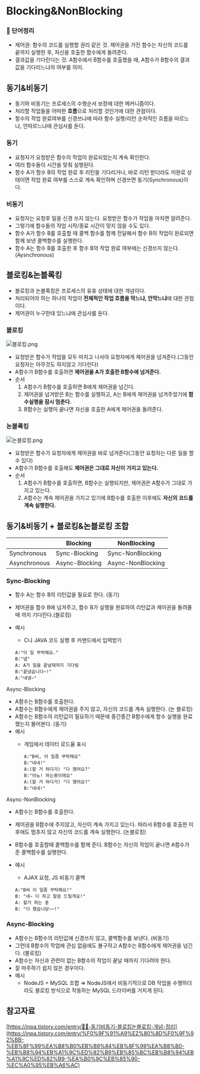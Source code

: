# Blocking&NonBlocking

### 📂 단어정리

- 제어권: 함수의 코드를 실행할 권리 같은 것. 제어권을 가진 함수는 자신의 코드를 끝까지 실행한 후, 자신을 호출한 함수에게 돌려준다.
- 결과값을 기다린다는 것: A함수에서 B함수를 호출했을 때, A함수가 B함수의 결과값을 기다리느냐의 여부를 의미.

## 동기&비동기

- 동기와 비동기는 프로세스의 수행순서 보장에 대한 메커니즘이다.
- 처리할 작업들을 어떠한 **흐름**으로 처리할 것인가에 대한 관점이다.
- 함수의 작업 완료여부를 신경쓰냐에 따라 함수 실행/리턴 순차적인 흐름을 따르느냐, 안따르느냐에 관심사를 둔다.

### 동기

- 요청자가 요청받은 함수의 작업이 완료되었는지 계속 확인한다.
- 여러 함수들이 시간을 맞춰 실행된다.
- 함수 A가 함수 B의 작업 완료 후 리턴을 기다리거나, 바로 리턴 받더라도 미완료 상태이면 작업 완료 여부를 스스로 계속 확인하며 신경쓰면 동기(Synchronous)이다.

### 비동기

- 요청자는 요청후 일을 신경 쓰지 않는다. 요청받은 함수가 작업을 마치면 알려준다.
- 그렇기에 함수들의 작업 시작/종료 시간이 맞지 않을 수도 있다.
- 함수 A가 함수 B를 호출할 때 콜백 함수를 함께 전달해서 함수 B의 작업이 완료되면 함께 보낸 콜백함수를 실행한다.
- 함수 A는 함수 B를 호출한 후 함수 B의 작업 완료 여부에는 신경쓰지 않는다.(Aysnchronous)

## 블로킹&논블록킹

- 블로킹과 논블록킹은 프로세스의 유휴 상태에 대한 개념이다.
- 처리되어야 하는 하나의 작업이 **전체적인 작업 흐름을 막느냐, 안막느냐**에 대한 관점이다.
- 제어권이 누구한테 있느냐에 관심사를 둔다.

### 블로킹

![블로킹.png](https://user-images.githubusercontent.com/85864699/209420084-2696d330-8c41-4306-90a4-4c4e6269f893.png)

- 요청받은 함수가 작업을 모두 마치고 나서야 요청자에게 제어권을 넘겨준다.(그동안 요청자는 아무것도 하지않고 기다린다)
- A함수가 B함수를 호출하면 **제어권을 A가 호출한 B함수에 넘겨준다.**
- 순서
    1. A함수가 B함수를 호출하면 B에게 제어권을 넘긴다.
    2. 제어권을 넘겨받은 B는 함수를 실행하고, A는 B에게 제어권을 넘겨주었기에 **함수실행을 잠시 멈춘다.**
    3. B함수는 실행이 끝나면 자신을 호출한 A에게 제어권을 돌려준다.

### 논블록킹

![논블로킹.png](https://user-images.githubusercontent.com/85864699/209420094-1b23f997-673e-4bf6-baa6-b064baa2777a.png)

- 요청받은 함수가 요청자에게 제어권을 바로 넘겨준다(그동안 요청자는 다른 일을 할 수 있다)
- A함수가 B함수를 호출해도 **제어권은 그대로 자신이 가지고 있는다.**
- 순서
    1. A함수가 B함수를 호출하면, B함수는 실행되지만, 제어권은 A함수가 그대로 가지고 있는다.
    2. A함수는 계속 제어권을 가지고 있기에 B함수를 호출한 이후에도 **자신의 코드를 계속 실행한다.**

## 동기&비동기 + 블로킹&논블로킹 조합

|  | Blocking | NonBlocking |
| --- | --- | --- |
| Synchronous | Sync-Blocking | Sync-NonBlocking |
| Asynchronous | Async-Blocking | Async-NonBlocking |

### Sync-Blocking

- 함수 A는 함수 B의 리턴값을 필요로 한다. (동기)
- 제어권을 함수 B에 넘겨주고, 함수 B가 실행을 완료하여 리턴값과 제어권을 돌려줄때 까지 기다린다.(블로킹)
- 예시
    - C나 JAVA 코드 실행 후 커맨드에서 입력받기
    
    ```
    A:"이 일 부탁해요."
    B:"넵"
    A: A가 일을 끝날때까지 기다림
    B:"끝냈습니다~!"
    A:"네넹~"
    ```
    

Async-Blocking

- A함수는 B함수를 호출한다.
- A함수는 B함수에게 제어권을 주지 않고, 자신의 코드를 계속 실행한다. (논 블로킹)
- A함수는 B함수의 리턴값이 필요하기 때문에 중간중간 B함수에게 함수 실행을 완료했는지 물어본다. (동기)
- 예시
    - 게임에서 데이터 로드율 표시
        
        ```
        A:"B씨, 이 일좀 부탁해요"
        B:"네네!"
        A:(할 거 하다가) "다 했어요?"
        B:"아뇨! 하는중이에요"
        A:(할 거 하다가) "다 했어요?"
        B:"네네!"
        ```
        

Async-NonBlocking

- A함수는 B함수를 호출한다.
- 제어권을 B함수에 주지않고, 자신이 계속 가지고 있는다. 따라서 B함수를 호출한 이후에도 멈추지 않고 자신의 코드를 계속 실행한다. (논블로킹)
- B함수를 호출할때 콜백함수를 함께 준다. B함수는 자신의 작업이 끝나면 A함수가 준 콜백함수를 실행한다.
- 예시
    - AJAX 요청, JS 비동기 콜백
    
    ```
    A:"B씨 이 일좀 부탁해요!"
    B: "네~ 다 하고 말씀 드릴게요!"
    A: 할거 하는 중
    B: "다 했습니당~~!"
    ```
    

### Async-Blocking

- A함수는 B함수의 리턴값에 신경쓰지 않고, 콜백함수를 보낸다. (비동기)
- 그런데 B함수의 작업에 관심 없음에도 불구하고 A함수는 B함수에게 제어권을 넘긴다. (블로킹)
- A함수는 자신과 관련이 없는 B함수의 작업이 끝날 때까지 기다려야 한다.
- 잘 마주하기 쉽지 않은 경우이다.
- 예시
    - NodeJS + MySQL 조합 ⇒ NodeJS에서 비동기적으로 DB 작업을 수행하더라도 블로킹 방식으로 작동하는 MySQL 드라이버를 거치게 된다.

## 참고자료

[https://inpa.tistory.com/entry/👩‍💻-동기비동기-블로킹논블로킹-개념-정리](https://inpa.tistory.com/entry/%F0%9F%91%A9%E2%80%8D%F0%9F%92%BB-%EB%8F%99%EA%B8%B0%EB%B9%84%EB%8F%99%EA%B8%B0-%EB%B8%94%EB%A1%9C%ED%82%B9%EB%85%BC%EB%B8%94%EB%A1%9C%ED%82%B9-%EA%B0%9C%EB%85%90-%EC%A0%95%EB%A6%AC)
